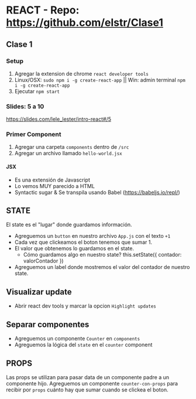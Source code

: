 # REACT - Repo: https://github.com/elstr/Clase1

## Clase 1
### Setup
1) Agregar la extension de chrome `react developer tools`
2) Linux/OSX: `sudo npm i -g create-react-app` || Win: admin terminal `npm i -g create-react-app`
3) Ejecutar `npm start`


### Slides: 5 a 10
https://slides.com/lele_lester/intro-react#/5

### Primer Component
1) Agregar una carpeta `components` dentro de `/src`
2) Agregar un archivo llamado `hello-world.jsx`

#### JSX
* Es una extensión de Javascript
* Lo vemos MUY parecido a HTML
* Syntactic sugar & Se transpila usando Babel (https://babeljs.io/repl/)


## STATE
El state es el "lugar" donde guardamos información. 
- Agreguemos un `button` en nuestro archivo `App.js` con el texto `+1`
- Cada vez que clickeamos el boton tenemos que sumar 1.
- El valor que obtenemos lo guardamos en el state.
    - Cómo guardamos algo en nuestro state? this.setState({ contador: valorContador })
- Agreguemos un label donde mostremos el valor del contador de nuestro state. 

## Visualizar update
- Abrir react dev tools y marcar la opcion `Highlight updates`

## Separar componentes
- Agreguemos un componente `Counter` en `components`
- Agreguemos la lógica del `state` en el `counter` component

## PROPS
Las props se utilizan para pasar data de un componente padre a un componente hijo. 
Agreguemos un componente `counter-con-props` para recibir por `props` cuánto hay que sumar cuando se clickea el boton. 

